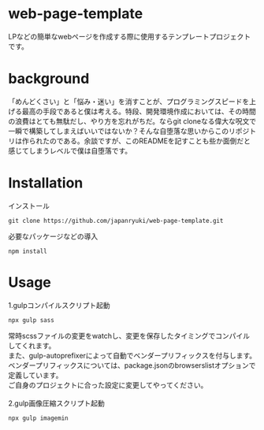 # web-page-template
LPなどの簡単なwebページを作成する際に使用するテンプレートプロジェクトです。

# background  
「めんどくさい」と「悩み・迷い」を消すことが、プログラミングスピードを上げる最高の手段であると僕は考える。特段、開発環境作成においては、その時間の浪費はとても無駄だし、やり方を忘れがちだ。ならgit cloneなる偉大な呪文で一瞬で構築してしまえばいいではないか？そんな自堕落な思いからこのリポジトリは作られたのである。余談ですが、このREADMEを記すことも些か面倒だと感じてしまうレベルで僕は自堕落です。

# Installation  
インストール
```
git clone https://github.com/japanryuki/web-page-template.git
```
必要なパッケージなどの導入
```
npm install
```

# Usage  
1.gulpコンパイルスクリプト起動
```
npx gulp sass
```
常時scssファイルの変更をwatchし、変更を保存したタイミングでコンパイルしてくれます。  
また、gulp-autoprefixerによって自動でベンダープリフィックスを付与します。
ベンダープリフィックスについては、package.jsonのbrowserslistオプションで定義しています。  
ご自身のプロジェクトに合った設定に変更してやってください。  
<br>
2.gulp画像圧縮スクリプト起動
```
npx gulp imagemin
```  
